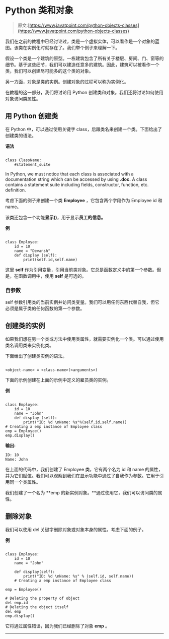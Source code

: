 # Python 类和对象

> 原文:[https://www.javatpoint.com/python-objects-classes](https://www.javatpoint.com/python-objects-classes)

我们在之前的教程中已经讨论过，类是一个虚拟实体，可以看作是一个对象的蓝图。该类在实例化时就存在了。我们举个例子来理解一下。

假设一个类是一个建筑的原型。一栋建筑包含了所有关于楼层、房间、门、窗等的细节。基于这些细节，我们可以建造任意多的建筑。因此，建筑可以被看作一个类，我们可以创建尽可能多的这个类的对象。

另一方面，对象是类的实例。创建对象的过程可以称为实例化。

在教程的这一部分，我们将讨论用 Python 创建类和对象。我们还将讨论如何使用对象访问类属性。

## 用 Python 创建类

在 Python 中，可以通过使用关键字 class，后跟类名来创建一个类。下面给出了创建类的语法。

**语法**

```

class ClassName:  
    #statement_suite   

```

In Python, we must notice that each class is associated with a documentation string which can be accessed by using **<class-name>.__doc__.** A class contains a statement suite including fields, constructor, function, etc. definition.

考虑下面的例子来创建一个类 **Employee** ，它包含两个字段作为 Employee id 和 name。

该类还包含一个功能**显示()**，用于显示**员工的信息。**

**例**

```

class Employee:  
    id = 10 
    name = "Devansh"  
    def display (self):  
        print(self.id,self.name)  

```

这里 **self** 作为引用变量，引用当前类对象。它总是函数定义中的第一个参数。但是，在函数调用中，使用 **self** 是可选的。

### 自参数

self 参数引用类的当前实例并访问类变量。我们可以用任何东西代替自我，但它必须是属于类的任何函数的第一个参数。

## 创建类的实例

如果我们想在另一个类或方法中使用类属性，就需要实例化一个类。可以通过使用类名调用类来实例化类。

下面给出了创建类实例的语法。

```

<object-name> = <class-name>(<arguments>)  

```

下面的示例创建在上面的示例中定义的雇员类的实例。

**例**

```

class Employee:  
    id = 10 
    name = "John"  
    def display (self):  
        print("ID: %d \nName: %s"%(self.id,self.name))  
# Creating a emp instance of Employee class
emp = Employee()  
emp.display()  

```

**输出:**

```
ID: 10 
Name: John

```

在上面的代码中，我们创建了 Employee 类，它有两个名为 id 和 name 的属性，并为它们赋值。我们可以观察到我们在显示功能中通过了自我作为参数。它用于引用同一个类属性。

我们创建了一个名为 **emp 的新实例对象。**通过使用它，我们可以访问类的属性。

## 删除对象

我们可以使用 del 关键字删除对象或对象本身的属性。考虑下面的例子。

**例**

```

class Employee:
    id = 10
    name = "John"

    def display(self):
        print("ID: %d \nName: %s" % (self.id, self.name))
    # Creating a emp instance of Employee class

emp = Employee()

# Deleting the property of object
del emp.id
# Deleting the object itself
del emp
emp.display()

```

它将通过属性错误，因为我们已经删除了对象 **emp** 。

* * *